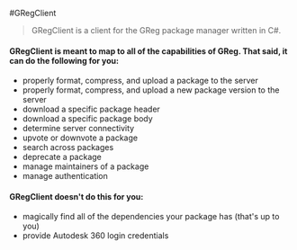 #GRegClient 


> GRegClient is a client for the GReg package manager written in C#.


#### GRegClient is meant to map to all of the capabilities of GReg.  That said, it can do the following for you:

* properly format, compress, and upload a package to the server
* properly format, compress, and upload a new package version to the server
* download a specific package header
* download a specific package body
* determine server connectivity
* upvote or downvote a package
* search across packages
* deprecate a package
* manage maintainers of a package
* manage authentication

#### GRegClient doesn't do this for you:

* magically find all of the dependencies your package has (that's up to you)
* provide Autodesk 360 login credentials
